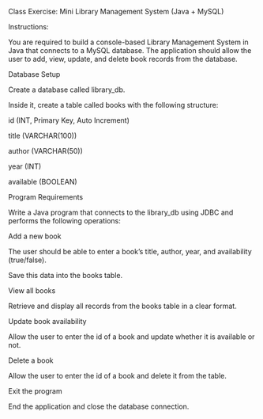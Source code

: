 Class Exercise: Mini Library Management System (Java + MySQL)

Instructions:

You are required to build a console-based Library Management System in Java that connects to a MySQL database. The application should allow the user to add, view, update, and delete book records from the database.

Database Setup

Create a database called library_db.

Inside it, create a table called books with the following structure:

id (INT, Primary Key, Auto Increment)

title (VARCHAR(100))

author (VARCHAR(50))

year (INT)

available (BOOLEAN)

Program Requirements

Write a Java program that connects to the library_db using JDBC and performs the following operations:

Add a new book

The user should be able to enter a book’s title, author, year, and availability (true/false).

Save this data into the books table.

View all books

Retrieve and display all records from the books table in a clear format.

Update book availability

Allow the user to enter the id of a book and update whether it is available or not.

Delete a book

Allow the user to enter the id of a book and delete it from the table.

Exit the program

End the application and close the database connection.

